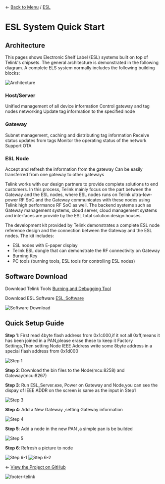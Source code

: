 ← [Back to Menu](https://telinkgithub.github.io/Telink/ "Menu") / [ESL](https://telinkgithub.github.io/ESL/ "ESL")

# ESL System Quick Start

## Architecture

This pages shows Electronic Shelf Label (ESL) systems built on top of Telink's chipsets. The general architecture is demonstrated in the following diagram. A complete ELS system normally includes the following building blocks:

![Architecture](https://telinkgithub.github.io/Assets/07_Solutions-ESL/20181022-182247.png)

### Host/Server

Unified management of all device information Control gateway and tag nodes networking Update tag information to the specified node

### Gateway

Subnet management, caching and distributing tag information Receive status updates from tags Monitor the operating status of the network Support OTA

### ESL Node

Accept and refresh the information from the gateway Can be easily transferred from one gateway to other gateways

Telink works with our design partners to provide complete solutions to end customers. In this process, Telink mainly focus on the part between the Gateway and the ESL nodes, where ESL nodes runs on Telink ultra-low-power RF SoC and the Gateway communicates with these nodes using Telink high performance RF SoC as well. The backend systems such as Gateway management systems, cloud server, cloud management systems and interfaces are provide by the ESL total solution design houses.

The development kit provided by Telink demonstrates a complete ESL node reference design and the connection between the Gateway and the ESL nodes. The kit includes:

* ESL nodes with E-paper display
* Telink ESL dongle that can demonstrate the RF connectivity on Gateway
* Burning Key
* PC tools (burning tools, ESL tools for controlling ESL nodes)

## Software Download

Download Telink Tools [Burning and Debugging Tool](https://telinkgithub.github.io/Programming-Debugging/)

Download ESL Software [ESL_Software](https://telinkgithub.github.io/Assets/07_Solutions-ESL/ESL_Quick_Guide.zip)

![Software Download](https://telinkgithub.github.io/Assets/07_Solutions-ESL/20181023-101939.png)

## Quick Setup Guide

__Step 1__: First read 4byte flash address from 0x1c000,if it not all 0xff,means it has been joined in a PAN,please erase these to keep it Factory Settings,Then setting Node IEEE Address write some 8byte address in a special flash address from 0x1d000

![Step 1](https://telinkgithub.github.io/Assets/07_Solutions-ESL/20181023-100929.png)

__Step 2__: Download the bin files to the Node(mcu:8258) and Gateway(mcu:8267)

__Step 3__: Run ESL_Server.exe, Power on Gateway and Node,you can see the dispay of IEEE ADDR on the screen is same as the input in Step1

![Step 3](https://telinkgithub.github.io/Assets/07_Solutions-ESL/20181023-093928.png)

__Step 4__: Add a New Gateway ,setting Gateway information

![Step 4](https://telinkgithub.github.io/Assets/07_Solutions-ESL/20181022-192103.png)

__Step 5__: Add a node in the new PAN ,a simple pan is be builded

![Step 5](https://telinkgithub.github.io/Assets/07_Solutions-ESL/20181022-191601.png)

__Step 6__: Refresh a picture to node

![Step 6-1](https://telinkgithub.github.io/Assets/07_Solutions-ESL/20181023-104400.png)
![Step 6-2](https://telinkgithub.github.io/Assets/07_Solutions-ESL/20181023-104931.png)


← [View the Project on GitHub](https://github.com/TelinkGithub/item-4 "Menu")


![footer-telink](https://telinkgithub.github.io/Assets/General/footer.jpg)



